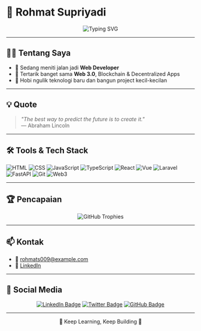 # 🌌 Rohmat Supriyadi

<p align="center">
  <img src="https://readme-typing-svg.demolab.com?font=Fira+Code&size=24&duration=3000&pause=1000&color=00FFD1&center=true&vCenter=true&width=500&lines=Hi%2C+I'm+Rohmat_Supriyadi!;Web+3.0+Enthusiast;Future+Web+Developer;Always+Learning+New+Things" alt="Typing SVG" />
</p>

---

## 👨‍💻 Tentang Saya  
- 🌱 Sedang meniti jalan jadi **Web Developer**  
- 👀 Tertarik banget sama **Web 3.0**, Blockchain & Decentralized Apps  
- 🎨 Hobi ngulik teknologi baru dan bangun project kecil-kecilan  

---

## 💡 Quote  
> *"The best way to predict the future is to create it."*  
> — Abraham Lincoln

---

## 🛠️ Tools & Tech Stack  
![HTML](https://img.shields.io/badge/HTML-E44D26?style=for-the-badge&logo=html5&logoColor=white)
![CSS](https://img.shields.io/badge/CSS-1572B6?style=for-the-badge&logo=css3)
![JavaScript](https://img.shields.io/badge/JavaScript-F7DF1E?style=for-the-badge&logo=javascript&logoColor=black)
![TypeScript](https://img.shields.io/badge/TypeScript-3178C6?style=for-the-badge&logo=typescript&logoColor=white)
![React](https://img.shields.io/badge/React-61DAFB?style=for-the-badge&logo=react)
![Vue](https://img.shields.io/badge/Vue-4FC08D?style=for-the-badge&logo=vue.js)
![Laravel](https://img.shields.io/badge/Laravel-FF2D20?style=for-the-badge&logo=laravel)
![FastAPI](https://img.shields.io/badge/FastAPI-009688?style=for-the-badge&logo=fastapi)
![Git](https://img.shields.io/badge/Git-F05032?style=for-the-badge&logo=git)
![Web3](https://img.shields.io/badge/Web3-23C1A8?style=for-the-badge&logo=ethereum)

---

## 🏆 Pencapaian

<p align="center">
  <img src="https://github-profile-trophy.vercel.app/?username=rohmat-supri&theme=juicyfresh&column=3&no-frame=true&no-bg=true" alt="GitHub Trophies" />
</p>

---

## 📫 Kontak  
- 📧 [rohmats009@example.com](mailto:rohmats009@example.com)
- 💼 [LinkedIn](https://www.linkedin.com/in/rohmat-supriyadi-848877124/)

---

## 🌟 Social Media  
<p align="center">
  <a href="https://www.linkedin.com/in/rohmat-supriyadi-848877124/" target="_blank"><img src="https://img.shields.io/badge/LinkedIn-0A66C2?style=flat&logo=linkedin&logoColor=white" alt="LinkedIn Badge"></a>
  <a href="https://twitter.com/rohmat_supriyadi" target="_blank"><img src="https://img.shields.io/badge/Twitter-1DA1F2?style=flat&logo=twitter&logoColor=white" alt="Twitter Badge"></a>
  <a href="https://github.com/rohmat-supri" target="_blank"><img src="https://img.shields.io/badge/GitHub-181717?style=flat&logo=github&logoColor=white" alt="GitHub Badge"></a>
</p>

---

<p align="center">🌙 Keep Learning, Keep Building 🌙</p>

